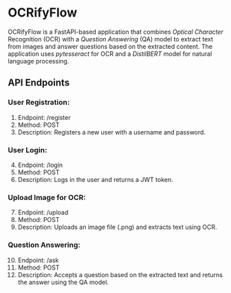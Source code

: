 # OCRifyFlow
OCRifyFlow is a FastAPI-based application that combines _Optical Character_ Recognition (OCR) with a _Question Answering_ (QA) model to extract text from images and answer questions based on the extracted content. 
The application uses _pytesseract_ for OCR and a _DistilBERT_ model for natural language processing.


## API Endpoints
### User Registration:
1. Endpoint: /register
2. Method: POST
3. Description: Registers a new user with a username and password.


### User Login:
4. Endpoint: /login
5. Method: POST
6. Description: Logs in the user and returns a JWT token.


### Upload Image for OCR:
7. Endpoint: /upload
8. Method: POST
9. Description: Uploads an image file (.png) and extracts text using OCR.


### Question Answering:
10. Endpoint: /ask
11. Method: POST
12. Description: Accepts a question based on the extracted text and returns the answer using the QA model.
